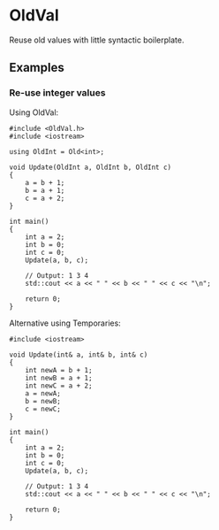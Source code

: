 # OldVal

Reuse old values with little syntactic boilerplate.

## Examples

### Re-use integer values
Using OldVal:
```
#include <OldVal.h>
#include <iostream>

using OldInt = Old<int>;

void Update(OldInt a, OldInt b, OldInt c)
{
    a = b + 1;
    b = a + 1;
    c = a + 2;
}

int main()
{
	int a = 2;
	int b = 0;
	int c = 0;
	Update(a, b, c);
	
	// Output: 1 3 4
	std::cout << a << " " << b << " " << c << "\n"; 

	return 0;
}
```

Alternative using Temporaries:

```
#include <iostream>

void Update(int& a, int& b, int& c)
{
	int newA = b + 1;
	int newB = a + 1;
	int newC = a + 2;
	a = newA;
	b = newB;
	c = newC;
}

int main()
{
	int a = 2;
	int b = 0;
	int c = 0;
	Update(a, b, c);
	
	// Output: 1 3 4
	std::cout << a << " " << b << " " << c << "\n"; 

	return 0;
}
```